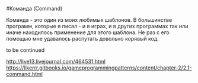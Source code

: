 #Команда (Command)

Команда - это один из моих любимых шаблонов. В большинстве программ, которые я писал - и в играх, и в других программах так или иначе находилось применение для этого шаблона. Не раз с его помощью мне удавалось распутать довольно корявый код.

to be continued

http://live13.livejournal.com/464531.html
https://likerrr.gitbooks.io/gameprogrammingpatterns/content/chapter-2/2.1-command.html
